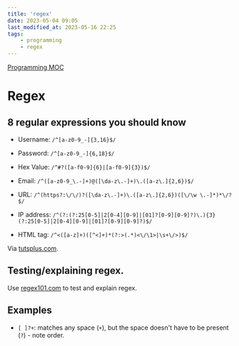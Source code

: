 ```yaml
---
title: 'regex'
date: 2023-05-04 09:05
last_modified_at: 2023-05-16 22:25
tags:
    - programming
    - regex
---
```


[Programming MOC](Programming%20MOC.md)

# Regex

## 8 regular expressions you should know

-   Username: `/^[a-z0-9_-]{3,16}$/`

-   Password: `/^[a-z0-9_-]{6,18}$/`

-   Hex Value: `/^#?([a-f0-9]{6}|[a-f0-9]{3})$/`

-   Email: `/^([a-z0-9_\.-]+)@([\da-z\.-]+)\.([a-z\.]{2,6})$/`

-   URL: `/^(https?:\/\/)?([\da-z\.-]+)\.([a-z\.]{2,6})([\/\w \.-]*)*\/?$/`

-   IP address: `/^(?:(?:25[0-5]|2[0-4][0-9]|[01]?[0-9][0-9]?)\.){3}(?:25[0-5]|2[0-4][0-9]|[01]?[0-9][0-9]?)$/`

-   HTML tag: `/^<([a-z]+)([^<]+)*(?:>(.*)<\/\1>|\s+\/>)$/`

Via [tutsplus.com](http://code.tutsplus.com/tutorials/8-regular-expressions-you-should-know--net-6149).

## Testing/explaining regex.

Use [regex101.com](https://regex101.com/) to test and explain regex.

## Examples

-   `[ ]?+`: matches any space (`+`), but the space doesn't have to be present (`?`) - note order.
